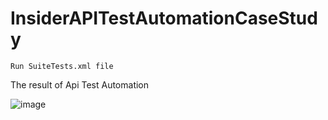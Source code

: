 # InsiderAPITestAutomationCaseStudy

    Run SuiteTests.xml file

The result of Api Test Automation

![image](https://user-images.githubusercontent.com/14904764/190592313-f3377be9-2c24-4045-8032-44109096df48.png)
